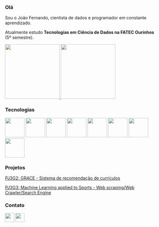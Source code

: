 ### Olá
Sou o João Fernando, cientista de dados e programador em constante aprendizado.

Atualmente estudo <b>Tecnologias em Ciência de Dados na FATEC Ourinhos</b> (5º semestre).



<div>
<a href="https://github.com/jaoferr">
<img height="180em" src="https://github-readme-stats.vercel.app/api/top-langs/?username=jaoferr&layout=compact&langs_count=7&theme=dracula"/>
<img height="180em" src="https://github-readme-stats.vercel.app/api?username=jaoferr&show_icons=true&theme=dracula&include_all_commits=true&count_private=true"/>
</a>
</div>

### Tecnologias
<div>
<img src="https://cdn.jsdelivr.net/gh/devicons/devicon/icons/linux/linux-original.svg" height='64' width='64'/>
<img src="https://cdn.jsdelivr.net/gh/devicons/devicon/icons/docker/docker-plain.svg" height='64' width='64'/>
<img src="https://cdn.jsdelivr.net/gh/devicons/devicon/icons/git/git-original.svg" height='64' width='64'/>
<img src="https://cdn.jsdelivr.net/gh/devicons/devicon/icons/python/python-original.svg" height='64' width='64'/>
<img src="https://cdn.jsdelivr.net/gh/devicons/devicon/icons/jupyter/jupyter-original-wordmark.svg" height='64' width='64'/>
<img src="https://cdn.jsdelivr.net/gh/devicons/devicon/icons/pandas/pandas-original-wordmark.svg" height='64' width='64'/>
<img src="https://cdn.jsdelivr.net/gh/devicons/devicon/icons/mysql/mysql-original-wordmark.svg" height='64' width='64'/>
<img src="https://cdn.jsdelivr.net/gh/devicons/devicon/icons/sqlalchemy/sqlalchemy-original.svg" height='64' width='64'/>
</div>

### Projetos
<div>
<a href="https://github.com/jaoferr/PJ3G2" target="_blank"> PJ3G2: GRACE - Sistema de recomendação de currículos </a>

<a href="https://github.com/jaoferr/PJ3G3" target="_blank"> PJ3G3: Machine Learning applied to Sports - Web scraping/Web Crawler/Search Engine </a>
</div>

### Contato
<div>
<a href = "mailto:jfvf.franciscon@outlook.com"><img src="https://img.shields.io/badge/-outlook-lightblue?style=for-the-badge" height='30' target="_blank"></a>
<a href="https://www.linkedin.com/in/joao-fernando-vieira-franciscon/" target="_blank"><img src="https://img.shields.io/badge/-LinkedIn-%230077B5?style=for-the-badge&logo=linkedin&logoColor=white" height='30' target="_blank"></a>
</div>